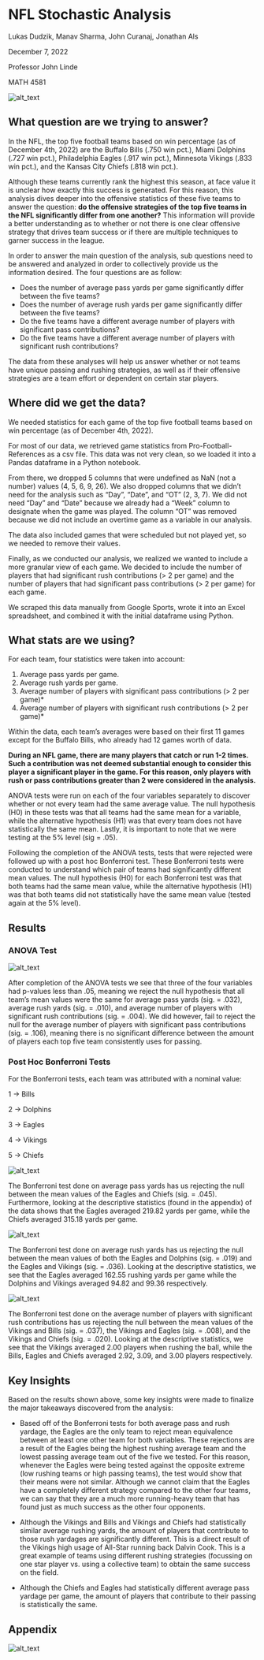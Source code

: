# NFL Stochastic Analysis

Lukas Dudzik, Manav Sharma, John Curanaj, Jonathan Als

December 7, 2022

Professor John Linde

MATH 4581

![alt_text](images/image6.png "image_tooltip")

## What question are we trying to answer?

In the NFL, the top five football teams based on win percentage (as of December 4th, 2022) are the Buffalo Bills (.750 win pct.), Miami Dolphins (.727 win pct.), Philadelphia Eagles (.917 win pct.), Minnesota Vikings (.833 win pct.), and the Kansas City Chiefs (.818 win pct.). 

Although these teams currently rank the highest this season, at face value it is unclear how exactly this success is generated. For this reason, this analysis dives deeper into the offensive statistics of these five teams to answer the question: **do the offensive strategies of the top five teams in the NFL significantly differ from one another?** This information will provide a better understanding as to whether or not there is one clear offensive strategy that drives team success or if there are multiple techniques to garner success in the league. 

In order to answer the main question of the analysis, sub questions need to be answered and analyzed in order to collectively provide us the information desired. The four questions are as follow: 

* Does the number of average pass yards per game significantly differ between the five teams?
* Does the number of average rush yards per game significantly differ between the five teams?
* Do the five teams have a different average number of players with significant pass contributions?
* Do the five teams have a different average number of players with significant rush contributions?

The data from these analyses will help us answer whether or not teams have unique passing and rushing strategies, as well as if their offensive strategies are a team effort or dependent on certain star players. 

## Where did we get the data?

We needed statistics for each game of the top five football teams based on win percentage (as of December 4th, 2022).

For most of our data, we retrieved game statistics from Pro-Football-References as a csv file. This data was not very clean, so we loaded it into a Pandas dataframe in a Python notebook. 

From there, we dropped 5 columns that were undefined as NaN (not a number) values (4, 5, 6, 9, 26). We also dropped columns that we didn’t need for the analysis such as “Day”, “Date”, and “OT” (2, 3, 7). We did not need “Day” and “Date” because we already had a “Week” column to designate when the game was played. The column “OT” was removed because we did not include an overtime game as a variable in our analysis.

The data also included games that were scheduled but not played yet, so we needed to remove their values. 

Finally, as we conducted our analysis, we realized we wanted to include a more granular view of each game. We decided to include the number of players that had significant rush contributions (> 2 per game) and the number of players that had significant pass contributions (> 2 per game) for each game. 

We scraped this data manually from Google Sports, wrote it into an Excel spreadsheet, and combined it with the initial dataframe using Python.

## What stats are we using? 

For each team, four statistics were taken into account:

1. Average pass yards per game.
2. Average rush yards per game.
3. Average number of players with significant pass contributions (> 2 per game)*
4. Average number of players with significant rush contributions (> 2 per game)*

Within the data, each team’s averages were based on their first 11 games except for the Buffalo Bills, who already had 12 games worth of data.

**During an NFL game, there are many players that catch or run 1-2 times. Such a contribution was not deemed substantial enough to consider this player a significant player in the game. For this reason, only players with rush or pass contributions greater than 2 were considered in the analysis.**

ANOVA tests were run on each of the four variables separately to discover whether or not every team had the same average value. The null hypothesis (H0) in these tests was that all teams had the same mean for a variable, while the alternative hypothesis (H1) was that every team does not have statistically the same mean. Lastly, it is important to note that we were testing at the 5% level (sig = .05).

Following the completion of the ANOVA tests, tests that were rejected were followed up with a post hoc Bonferroni test. These Bonferroni tests were conducted to understand which pair of teams had significantly different mean values. The null hypothesis (H0) for each Bonferroni test was that both teams had the same mean value, while the alternative hypothesis (H1) was that both teams did not statistically have the same mean value (tested again at the 5% level).

## Results

### ANOVA Test

![alt_text](images/image1.png "image_tooltip")


After completion of the ANOVA tests we see that three of the four variables had p-values less than .05, meaning we reject the null hypothesis that all team’s mean values were the same for average pass yards (sig. = .032), average rush yards (sig. = .010), and average number of players with significant rush contributions (sig. = .004). We did however, fail to reject the null for the average number of players with significant pass contributions (sig. = .106), meaning there is no significant difference between the amount of players each top five team consistently uses for passing.  

### Post Hoc Bonferroni Tests

For the Bonferroni tests, each team was attributed with a nominal value:

1 → Bills

2 → Dolphins

3 → Eagles

4 → Vikings

5 → Chiefs

![alt_text](images/image2.png "image_tooltip")

The Bonferroni test done on average pass yards has us rejecting the null between the mean values of the Eagles and Chiefs (sig. = .045). Furthermore, looking at the descriptive statistics (found in the appendix) of the data shows that the Eagles averaged 219.82 yards per game, while the Chiefs averaged 315.18 yards per game. 

![alt_text](images/image3.png "image_tooltip")

The Bonferroni test done on average rush yards has us rejecting the null between the mean values of both the Eagles and Dolphins (sig. = .019) and the Eagles and Vikings (sig. = .036). Looking at the descriptive statistics, we see that the Eagles averaged 162.55 rushing yards per game while the Dolphins and Vikings averaged 94.82 and 99.36 respectively. 

![alt_text](images/image4.png "image_tooltip")

The Bonferroni test done on the average number of players with significant rush contributions has us rejecting the null between the mean values of the Vikings and Bills (sig. = .037), the Vikings and Eagles (sig. = .008), and the Vikings and Chiefs (sig. = .020). Looking at the descriptive statistics, we see that the Vikings averaged 2.00 players when rushing the ball, while the Bills, Eagles and Chiefs averaged 2.92, 3.09, and 3.00 players respectively. 

## Key Insights

Based on the results shown above, some key insights were made to finalize the major takeaways discovered from the analysis: 

* Based off of the Bonferroni tests for both average pass and rush yardage, the Eagles are the only team to reject mean equivalence between at least one other team for both variables. These rejections are a result of the Eagles being the highest rushing average team and the lowest passing average team out of the five we tested. For this reason, whenever the Eagles were being tested against the opposite extreme (low rushing teams or high passing teams), the test would show that their means were not similar. Although we cannot claim that the Eagles have a completely different strategy compared to the other four teams, we can say that they are a much more running-heavy team that has found just as much success as the other four opponents.

* Although the Vikings and Bills and Vikings and Chiefs had statistically similar average rushing yards, the amount of players that contribute to those rush yardages are significantly different. This is a direct result of the Vikings high usage of All-Star running back Dalvin Cook. This is a great example of teams using different rushing strategies (focussing on one star player vs. using a collective team) to obtain the same success on the field. 

* Although the Chiefs and Eagles had statistically different average pass yardage per game, the amount of players that contribute to their passing is statistically the same. 

## Appendix

![alt_text](images/image5.png "image_tooltip")

